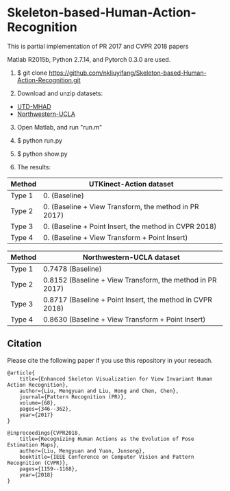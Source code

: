 # Skeleton-based-Human-Action-Recognition
This is partial implementation of PR 2017 and CVPR 2018 papers

Matlab R2015b, Python 2.7.14, and Pytorch 0.3.0 are used.

1. $ git clone https://github.com/nkliuyifang/Skeleton-based-Human-Action-Recognition.git

2. Download and unzip datasets: 
- [UTD-MHAD](https://pan.baidu.com/s/1hc3AYngGxCXk49ihW-EbuA)
- [Northwestern-UCLA](https://pan.baidu.com/s/1f7hWElp3_u5Wen8qVGfB8Q)

3. Open Matlab, and run "run.m"

4. $ python run.py

5. $ python show.py

6. The results:

Method | UTKinect-Action dataset
------ | -------------------------
Type 1 | 0. (Baseline)
Type 2 | 0. (Baseline + View Transform, the method in PR 2017)
Type 3 | 0. (Baseline + Point Insert, the method in CVPR 2018)
Type 4 | 0. (Baseline + View Transform + Point Insert)

Method | Northwestern-UCLA dataset
------ | -------------------------
Type 1 | 0.7478 (Baseline)
Type 2 | 0.8152 (Baseline + View Transform, the method in PR 2017)
Type 3 | 0.8717 (Baseline + Point Insert, the method in CVPR 2018)
Type 4 | 0.8630 (Baseline + View Transform + Point Insert)

## Citation
Please cite the following paper if you use this repository in your reseach.
```
@article{
    title={Enhanced Skeleton Visualization for View Invariant Human Action Recognition},
    author={Liu, Mengyuan and Liu, Hong and Chen, Chen},
    journal={Pattern Recognition (PR)},
    volume={68},
    pages={346--362},
    year={2017}
}

@inproceedings{CVPR2018,
    title={Recognizing Human Actions as the Evolution of Pose Estimation Maps},
    author={Liu, Mengyuan and Yuan, Junsong},
    booktitle={IEEE Conference on Computer Vision and Pattern Recognition (CVPR)},
    pages={1159--1168},
    year={2018}
}
